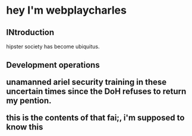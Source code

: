 <html>
	<h1>
	hey I'm webplaycharles
	</h1>
	<body> 
		<h2>  INtroduction  </h2>
		<p> hipster society has become ubiquitus. 
		<h2> Development operations
		<p>
			unamanned ariel security training in these uncertain times since the DoH refuses to return my pention.
		</p>
	</body>
</html>

this is the contents of that fai;, i'm supposed to know this 
